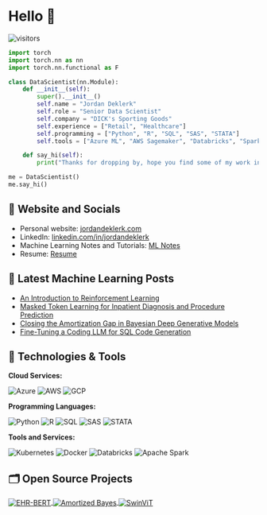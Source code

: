 # Hello 👋

![visitors](https://visitor-badge.laobi.icu/badge?page_id=jordandeklerk.jordandeklerk)

```python
import torch
import torch.nn as nn
import torch.nn.functional as F

class DataScientist(nn.Module):
    def __init__(self):
        super().__init__()
        self.name = "Jordan Deklerk"
        self.role = "Senior Data Scientist"
        self.company = "DICK's Sporting Goods"
        self.experience = ["Retail", "Healthcare"]
        self.programming = ["Python", "R", "SQL", "SAS", "STATA"]
        self.tools = ["Azure ML", "AWS Sagemaker", "Databricks", "Spark", "Docker", "Kubeflow", "GCP"]

    def say_hi(self):
        print("Thanks for dropping by, hope you find some of my work interesting.")

me = DataScientist()
me.say_hi()
```

## 📝 Website and Socials

- Personal website: [jordandeklerk.com](https://jordandeklerk.com)
- LinkedIn: [linkedin.com/in/jordandeklerk](https://www.linkedin.com/in/jordandeklerk)
- Machine Learning Notes and Tutorials: [ML Notes](https://ml-tutorials.netlify.app)
- Resume: [Resume](https://drive.google.com/file/d/1XWA-gPYVIcG2WAGSnnOOYPh4adtPKLra/view?usp=share_link)

## 📔 Latest Machine Learning Posts

<!-- BLOG-POST-LIST:START -->
- [An Introduction to Reinforcement Learning](https://ml-tutorials.netlify.app/blog/rl-intro/)
- [Masked Token Learning for Inpatient Diagnosis and Procedure Prediction](https://ml-tutorials.netlify.app/blog/ehr-bert/)
- [Closing the Amortization Gap in Bayesian Deep Generative Models](https://ml-tutorials.netlify.app/blog/amortized-bayes/)
- [Fine-Tuning a Coding LLM for SQL Code Generation](https://ml-tutorials.netlify.app/blog/open-code/)
<!-- BLOG-POST-LIST:END -->

## 🔧 Technologies & Tools

**Cloud Services:**

![Azure](https://img.shields.io/badge/Azure-0089D6?style=flat&logo=microsoft-azure&logoColor=white) ![AWS](https://img.shields.io/badge/AWS-232F3E?style=flat&logo=amazon-aws&logoColor=white) ![GCP](https://img.shields.io/badge/GCP-4285F4?style=flat&logo=google-cloud&logoColor=white)

**Programming Languages:**

![Python](https://img.shields.io/badge/Python-3776AB?style=flat&logo=python&logoColor=white) ![R](https://img.shields.io/badge/R-276DC3?style=flat&logo=r&logoColor=white) ![SQL](https://img.shields.io/badge/SQL-336791?style=flat&logo=postgresql&logoColor=white) ![SAS](https://img.shields.io/badge/SAS-0066B8?style=flat&logo=sas&logoColor=white) ![STATA](https://img.shields.io/badge/STATA-1D91C2?style=flat&logo=stata&logoColor=white)

**Tools and Services:**

![Kubernetes](https://img.shields.io/badge/Kubernetes-326CE5?style=flat&logo=kubernetes&logoColor=white) ![Docker](https://img.shields.io/badge/Docker-2496ED?style=flat&logo=docker&logoColor=white) ![Databricks](https://img.shields.io/badge/Databricks-FC4C02?style=flat&logo=databricks&logoColor=white) ![Apache Spark](https://img.shields.io/badge/Apache%20Spark-E25A1C?style=flat&logo=apache-spark&logoColor=white)

## 🗂️ Open Source Projects

<a href="https://github.com/jordandeklerk/EHR-BERT">
  <img align="center" src="https://github-readme-stats.vercel.app/api/pin/?username=jordandeklerk&repo=EHR-BERT&show_icons=true&line_height=27&title_color=6aa6f8&text_color=8a919a&icon_color=6aa6f8&bg_color=22272e" alt="EHR-BERT" />
</a>

<a href="https://github.com/jordandeklerk/Amortized-Bayes">
  <img align="center" src="https://github-readme-stats.vercel.app/api/pin/?username=jordandeklerk&repo=Amortized-Bayes&show_icons=true&line_height=27&title_color=6aa6f8&text_color=8a919a&icon_color=6aa6f8&bg_color=22272e" alt="Amortized Bayes" />
</a>

<a href="https://github.com/jordandeklerk/SwinViT">
  <img align="center" src="https://github-readme-stats.vercel.app/api/pin/?username=jordandeklerk&repo=SwinViT&show_icons=true&line_height=27&title_color=6aa6f8&text_color=8a919a&icon_color=6aa6f8&bg_color=22272e" alt="SwinViT" />
</a>
